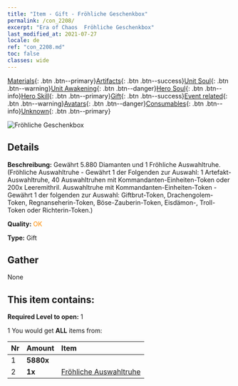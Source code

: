```yaml
---
title: "Item - Gift - Fröhliche Geschenkbox"
permalink: /con_2208/
excerpt: "Era of Chaos  Fröhliche Geschenkbox"
last_modified_at: 2021-07-27
locale: de
ref: "con_2208.md"
toc: false
classes: wide
---
```

 [Materials](/ItemsDE/){: .btn .btn--primary}[Artifacts](/ItemsDE/Artifacts/){: .btn .btn--success}[Unit Soul](/ItemsDE/UnitSoul/){: .btn .btn--warning}[Unit Awakening](/ItemsDE/UnitAwakening/){: .btn .btn--danger}[Hero Soul](/ItemsDE/HeroSoul/){: .btn .btn--info}[Hero Skill](/ItemsDE/HeroSkill/){: .btn .btn--primary}[Gift](/ItemsDE/Gift/){: .btn .btn--success}[Event related](/ItemsDE/Events/){: .btn .btn--warning}[Avatars](/ItemsDE/Avatars/){: .btn .btn--danger}[Consumables](/ItemsDE/Consumables/){: .btn .btn--info}[Unknown](/ItemsDE/Unknown/){: .btn .btn--primary}

 ![Fröhliche Geschenkbox](/images/t/i_907190.png)

## Details
 **Beschreibung:** Gewährt 5.880 Diamanten und 1 Fröhliche Auswahltruhe. (Fröhliche Auswahltruhe - Gewährt 1 der Folgenden zur Auswahl: 1 Artefakt-Auswahltruhe, 40 Auswahltruhen mit Kommandanten-Einheiten-Token oder 200x Leeremithril. Auswahltruhe mit Kommandanten-Einheiten-Token - Gewährt 1 der folgenden zur Auswahl: Giftbrut-Token, Drachengolem-Token, Regnanseherin-Token, Böse-Zauberin-Token, Eisdämon-, Troll-Token oder Richterin-Token.)

 **Quality:** <span style="color: #FF8C00">OK</span>

 **Type:** Gift

## Gather

  None

## This item contains:

 **Required Level to open:** 1

 1 You would get **ALL** items  from:

  | Nr | Amount |     Item    |
  |:---|:-------|:------------|
  | 1 |  **5880x** | <i class="fas fa-gem"/> |  | 
  | 2 |  **1x** | [Fröhliche Auswahltruhe](/de/Items/con_2205/) |  | 

